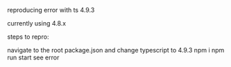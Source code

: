 reproducing error with ts 4.9.3

currently using 4.8.x 

steps to repro:

navigate to the root package.json and change typescript to 4.9.3
npm i
npm run start
see error